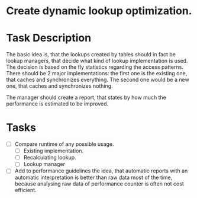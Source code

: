 # Create dynamic lookup optimization.
# Task Description
The basic idea is, that the lookups created by tables should in fact be lookup managers,
that decide what kind of lookup implementation is used.
The decision is based on the fly statistics regarding the access patterns.
There should be 2 major implementations:
the first one is the existing one, that caches and synchronizes everything.
The second one would be a new one, that caches and synchronizes nothing.

The manager should create a report, that states by how much the performance
is estimated to be improved.
# Tasks
* [ ] Compare runtime of any possible usage.
    * [ ] Existing implementation.
    * [ ] Recalculating lookup.
    * [ ] Lookup manager
* [ ] Add to performance guidelines the idea,
  that automatic reports with an automatic interpretation is better
  than raw data most of the time,
  because analysing raw data of performance counter is often not cost efficient.